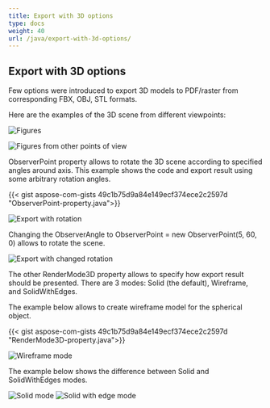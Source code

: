 ```yaml
---
title: Export with 3D options
type: docs
weight: 40
url: /java/export-with-3d-options/
---
```


## **Export with 3D options**

Few options were introduced to export 3D models to PDF/raster from corresponding FBX, OBJ, STL formats.

Here are the examples of the 3D scene from different viewpoints:

![Figures](/_assets/fig1.png)

![Figures from other points of view](/_assets/fig2.png)

ObserverPoint property allows to rotate the 3D scene according to specified angles around axis. This example shows the code and export result using some arbitrary rotation angles.

{{< gist aspose-com-gists 49c1b75d9a84e149ecf374ece2c2597d "ObserverPoint-property.java">}}


![Export with rotation](/_assets/fig3.png)

Changing the ObserverAngle to ObserverPoint = new ObserverPoint(5, 60, 0) allows to rotate the scene.

![Export with changed rotation](/_assets/fig4.png)

The other RenderMode3D property allows to specify how export result should be presented. There are 3 modes: Solid (the default), Wireframe, and SolidWithEdges.

The example below allows to create wireframe model for the spherical object.

{{< gist aspose-com-gists 49c1b75d9a84e149ecf374ece2c2597d "RenderMode3D-property.java">}}

![Wireframe mode](/_assets/fig5.png)

The example below shows the difference between Solid and SolidWithEdges modes.

![Solid mode](/_assets/fig6.png)
![Solid with edge mode](/_assets/fig7.png)
